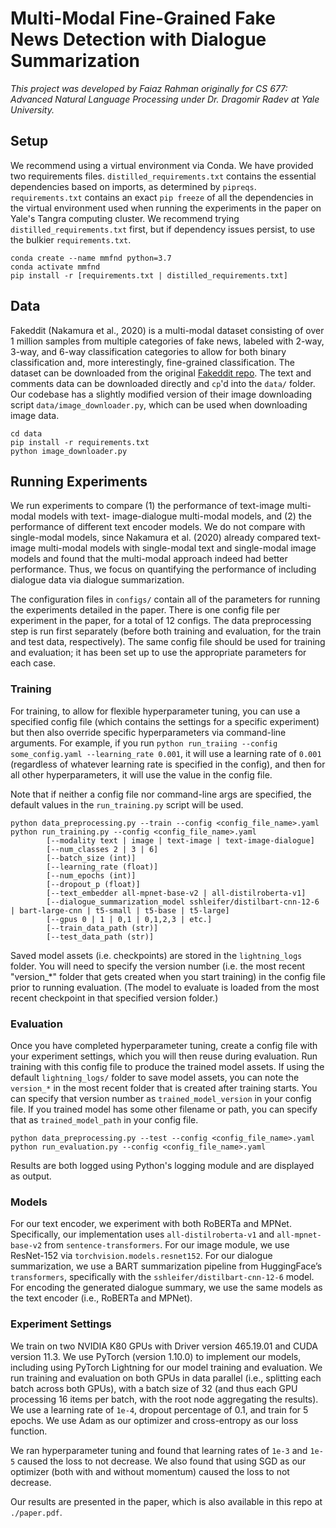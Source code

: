 # Multi-Modal Fine-Grained Fake News Detection with Dialogue Summarization

_This project was developed by Faiaz Rahman originally for CS 677: Advanced Natural Language Processing under Dr. Dragomir Radev at Yale University._

## Setup

We recommend using a virtual environment via Conda. We have provided two requirements files. `distilled_requirements.txt` contains the essential dependencies based on imports, as determined by `pipreqs`. `requirements.txt` contains an exact `pip freeze` of all the dependencies in the virtual environment used when running the experiments in the paper on Yale's Tangra computing cluster. We recommend trying `distilled_requirements.txt` first, but if dependency issues persist, to use the bulkier `requirements.txt`.

```
conda create --name mmfnd python=3.7
conda activate mmfnd
pip install -r [requirements.txt | distilled_requirements.txt]
```

## Data

Fakeddit (Nakamura et al., 2020) is a multi-modal dataset consisting of over 1 million samples from multiple categories of fake news, labeled with 2-way, 3-way, and 6-way classification categories to allow for both binary classification and, more interestingly, fine-grained classification. The dataset can be downloaded from the original [Fakeddit repo](https://github.com/entitize/Fakeddit). The text and comments data can be downloaded directly and `cp`'d into the `data/` folder. Our codebase has a slightly modified version of their image downloading script `data/image_downloader.py`, which can be used when downloading image data.

```
cd data
pip install -r requirements.txt
python image_downloader.py
```

## Running Experiments

We run experiments to compare (1) the performance of text-image multi-modal models with text- image-dialogue multi-modal models, and (2) the performance of different text encoder models. We do not compare with single-modal models, since Nakamura et al. (2020) already compared text-image multi-modal models with single-modal text and single-modal image models and found that the multi-modal approach indeed had better performance. Thus, we focus on quantifying the performance of including dialogue data via dialogue summarization.

The configuration files in `configs/` contain all of the parameters for running the experiments detailed in the paper. There is one config file per experiment in the paper, for a total of 12 configs. The data preprocessing step is run first separately (before both training and evaluation, for the train and test data, respectively). The same config file should be used for training and evaluation; it has been set up to use the appropriate parameters for each case.

### Training

For training, to allow for flexible hyperparameter tuning, you can use a specified config file (which contains the settings for a specific experiment) but then also override specific hyperparameters via command-line arguments. For example, if you run `python run_traiing --config some_config.yaml --learning_rate 0.001`, it will use a learning rate of `0.001` (regardless of whatever learning rate is specified in the config), and then for all other hyperparameters, it will use the value in the config file.

Note that if neither a config file nor command-line args are specified, the default values in the `run_training.py` script will be used.

```
python data_preprocessing.py --train --config <config_file_name>.yaml
python run_training.py --config <config_file_name>.yaml
        [--modality text | image | text-image | text-image-dialogue]
        [--num_classes 2 | 3 | 6]
        [--batch_size (int)]
        [--learning_rate (float)]
        [--num_epochs (int)]
        [--dropout_p (float)]
        [--text_embedder all-mpnet-base-v2 | all-distilroberta-v1]
        [--dialogue_summarization_model sshleifer/distilbart-cnn-12-6 | bart-large-cnn | t5-small | t5-base | t5-large]
        [--gpus 0 | 1 | 0,1 | 0,1,2,3 | etc.]
        [--train_data_path (str)]
        [--test_data_path (str)]
```

Saved model assets (i.e. checkpoints) are stored in the `lightning_logs` folder. You will need to specify the version number (i.e. the most recent "version_*" folder that gets created when you start training) in the config file prior to running evaluation. (The model to evaluate is loaded from the most recent checkpoint in that specified version folder.)

### Evaluation

Once you have completed hyperparameter tuning, create a config file with your experiment settings, which you will then reuse during evaluation. Run training with this config file to produce the trained model assets. If using the default `lightning_logs/` folder to save model assets, you can note the `version_*` in the most recent folder that is created after training starts. You can specify that version number as `trained_model_version` in your config file. If you trained model has some other filename or path, you can specify that as `trained_model_path` in your config file.

```
python data_preprocessing.py --test --config <config_file_name>.yaml
python run_evaluation.py --config <config_file_name>.yaml
```

Results are both logged using Python's logging module and are displayed as output.

### Models

For our text encoder, we experiment with both RoBERTa and MPNet. Specifically, our implementation uses `all-distilroberta-v1` and `all-mpnet-base-v2` from `sentence-transformers`.
For our image module, we use ResNet-152 via `torchvision.models.resnet152`.
For our dialogue summarization, we use a BART summarization pipeline from HuggingFace’s `transformers`, specifically with the `sshleifer/distilbart-cnn-12-6` model. For encoding the generated dialogue summary, we use the same models as the text encoder (i.e., RoBERTa and MPNet).

### Experiment Settings

We train on two NVIDIA K80 GPUs with Driver version 465.19.01 and CUDA version 11.3. We use PyTorch (version 1.10.0) to implement our models, including using PyTorch Lightning for our model training and evaluation. We run training and evaluation on both GPUs in data parallel (i.e., splitting each batch across both GPUs), with a batch size of 32 (and thus each GPU processing 16 items per batch, with the root node aggregating the results). We use a learning rate of `1e-4`, dropout percentage of 0.1, and train for 5 epochs. We use Adam as our optimizer and cross-entropy as our loss function.

We ran hyperparameter tuning and found that learning rates of `1e-3` and `1e-5` caused the loss to not decrease. We also found that using SGD as our optimizer (both with and without momentum) caused the loss to not decrease.

Our results are presented in the paper, which is also available in this repo at `./paper.pdf`.
